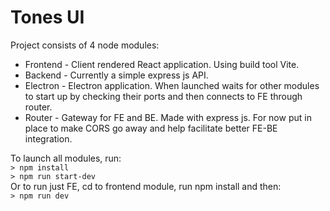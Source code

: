 # Tones UI
Project consists of 4 node modules:
* Frontend - Client rendered React application. Using build tool Vite.
* Backend - Currently a simple express js API.
* Electron - Electron application. When launched waits for other modules to start up by checking their ports and then connects to FE through router.
* Router - Gateway for FE and BE. Made with express js. For now put in place to make CORS go away and help facilitate better FE-BE integration.

To launch all modules, run:  
`> npm install`  
`> npm run start-dev`  
Or to run just FE, cd to frontend module, run npm install and then:  
`> npm run dev`
